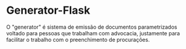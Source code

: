 # Generator-Flask
O "generator" é sistema de emissão de documentos parametrizados voltado para pessoas que trabalham com advocacia,
justamente para facilitar o trabalho com o preenchimento de procurações.

